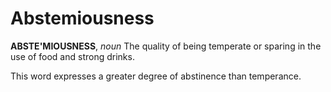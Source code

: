 # Abstemiousness

**ABSTE'MIOUSNESS**, _noun_ The quality of being temperate or sparing in the use of food and strong drinks.

This word expresses a greater degree of abstinence than temperance.